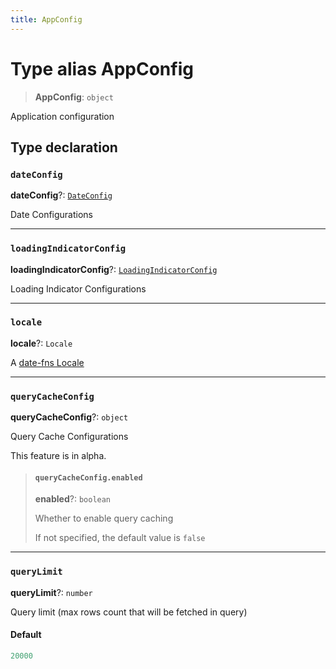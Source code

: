 ```yaml
---
title: AppConfig
---
```


# Type alias AppConfig

> **AppConfig**: `object`

Application configuration

## Type declaration

### `dateConfig`

**dateConfig**?: [`DateConfig`](type-alias.DateConfig.md)

Date Configurations

***

### `loadingIndicatorConfig`

**loadingIndicatorConfig**?: [`LoadingIndicatorConfig`](type-alias.LoadingIndicatorConfig.md)

Loading Indicator Configurations

***

### `locale`

**locale**?: `Locale`

A [date-fns Locale](https://date-fns.org/v2.30.0/docs/Locale)

***

### `queryCacheConfig`

**queryCacheConfig**?: `object`

Query Cache Configurations

This feature is in alpha.

> #### `queryCacheConfig.enabled`
>
> **enabled**?: `boolean`
>
> Whether to enable query caching
>
> If not specified, the default value is `false`
>
>

***

### `queryLimit`

**queryLimit**?: `number`

Query limit (max rows count that will be fetched in query)

#### Default

```ts
20000
```

